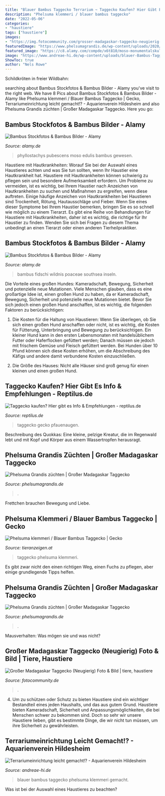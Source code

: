 ```yaml
---
title: "Blauer Bambus Taggecko Terrarium ~ Taggecko Kaufen? Hier Gibt Es Info &amp; Empfehlungen"
description: "Phelsuma klemmeri / blauer bambus taggecko"
date: "2022-05-06"
categories:
- "haustiere"
tags: ["haustiere"]
images:
- "https://img.fotocommunity.com/grosser-madagaskar-taggecko-neugierig-784c7be1-cb32-49c3-93bb-c330a927052a.jpg?height=1080"
featuredImage: "https://www.phelsumagrandis.de/wp-content/uploads/2020/08/IMG_20200804_135458_9-2.jpg"
featured_image: "https://c8.alamy.com/compde/x6t810/moso-monumentalskulptur-mosobambus-phyllostachys-edulis-phyllostachys-pubescens-blick-ins-blaetterdach-portugal-gewesen-sao-miguel-p-x6t810.jpg"
image: "https://www.andreae-hi.de/wp-content/uploads/blauer-Bambus-Taggecko-Phelsuma-klemmeri-300x200.jpg"
ShowToc: true
author: "Nels Rowe"
---
```



Schildkröten in freier Wildbahn:

	

		
searching about Bambus Stockfotos &amp; Bambus Bilder - Alamy you've visit to the right web. We have 8 Pics about Bambus Stockfotos &amp; Bambus Bilder - Alamy like Phelsuma klemmeri / Blauer Bambus Taggecko | Gecko, Terrariumeinrichtung leicht gemacht!? - Aquarienverein Hildesheim and also Phelsuma Grandis züchten | Großer Madagaskar Taggecko. Here you go:
		
    
## Bambus Stockfotos &amp; Bambus Bilder - Alamy

<img loading=lazy src="https://c8.alamy.com/compde/x6t810/moso-monumentalskulptur-mosobambus-phyllostachys-edulis-phyllostachys-pubescens-blick-ins-blaetterdach-portugal-gewesen-sao-miguel-p-x6t810.jpg" onerror="this.onerror=null;this.src='https://tse4.mm.bing.net/th?id=OIP.UHPWa7vP0RSerJrA5K756AHaL4&amp;pid=15.1';" alt="Bambus Stockfotos &amp; Bambus Bilder - Alamy">

_Source: alamy.de_

>phyllostachys pubescens moso edulis bambus gewesen. 

	

Haustiere mit Hautkrankheiten: Worauf Sie bei der Auswahl eines Haustieres achten und was Sie tun sollten, wenn Ihr Haustier eine Hautkrankheit hat.
Haustiere mit Hautkrankheiten können schwierig zu pflegen sein und besondere Aufmerksamkeit erfordern. Um Probleme zu vermeiden, ist es wichtig, bei Ihrem Haustier nach Anzeichen von Hautkrankheiten zu suchen und Maßnahmen zu ergreifen, wenn diese auftreten. Einige häufige Anzeichen von Hautkrankheiten bei Haustieren sind Trockenheit, Rötung, Hautausschläge und Fieber. Wenn Sie eines dieser Symptome bei Ihrem Haustier bemerken, bringen Sie es so schnell wie möglich zu einem Tierarzt. Es gibt eine Reihe von Behandlungen für Haustiere mit Hautkrankheiten, daher ist es wichtig, die richtige für Ihr Haustier zu finden. Wenden Sie sich bei Fragen zu diesem Thema unbedingt an einen Tierarzt oder einen anderen Tierheilpraktiker.

    
## Bambus Stockfotos &amp; Bambus Bilder - Alamy

<img loading=lazy src="https://c8.alamy.com/compde/aea45t/bambus-monumentalskulptur-poaceae-baum-detail-fidschi-inseln-south-southsea-meer-pacific-wilde-wildnis-regenwald-im-abaca-fidschi-aea45t.jpg" onerror="this.onerror=null;this.src='https://tse2.mm.bing.net/th?id=OIP.8SrxGGcH0tQpnp3c0P6jZwHaFe&amp;pid=15.1';" alt="Bambus Stockfotos &amp; Bambus Bilder - Alamy">

_Source: alamy.de_

>bambus fidschi wildnis poaceae southsea inseln. 

	

Die Vorteile eines großen Hundes: Kameradschaft, Bewegung, Sicherheit und potenzielle neue Mutationen.
Viele Menschen glauben, dass es eine großartige Idee ist, einen großen Hund zu haben, da er Kameradschaft, Bewegung, Sicherheit und potenzielle neue Mutationen bietet. Bevor Sie sich jedoch einen großen Hund anschaffen, ist es wichtig, die folgenden Faktoren zu berücksichtigen:
1) Die Kosten für die Haltung von Haustieren: Wenn Sie überlegen, ob Sie sich einen großen Hund anschaffen oder nicht, ist es wichtig, die Kosten für Fütterung, Unterbringung und Bewegung zu berücksichtigen. Ein kleiner Hund kann in den ersten Lebensmonaten mit handelsüblichem Futter oder Haferflocken gefüttert werden; Danach müssen sie jedoch mit frischem Gemüse und Fleisch gefüttert werden. Bei Hunden über 10 Pfund können sich diese Kosten erhöhen, um die Abschreibung des Käfigs und andere damit verbundene Kosten einzuschließen.

2) Die Größe des Hauses: Nicht alle Häuser sind groß genug für einen kleinen und einen großen Hund.

    
## Taggecko Kaufen? Hier Gibt Es Info &amp; Empfehlungen - Reptilus.de

<img loading=lazy src="http://d1x4y0x6mkqa3u.cloudfront.net/cust1156/incms_files/filebrowser/cache/pfaunaugen_taggecko_auf_baum_horizontal_v2_ee3255f30ac400ab030fb772b6ab11c8.png" onerror="this.onerror=null;this.src='https://tse1.mm.bing.net/th?id=OIP.uiSxMHZf2EdVw8MfEJ198wHaBw&amp;pid=15.1';" alt="Taggecko kaufen? Hier gibt es Info &amp; Empfehlungen - reptilus.de">

_Source: reptilus.de_

>taggecko gecko pfauenaugen. 

	

Beschreibung des Quokkas: Eine kleine, pelzige Kreatur, die im Regenwald lebt und mit Kopf und Körper aus einem Wassertropfen herausragt.

    
## Phelsuma Grandis Züchten | Großer Madagaskar Taggecko

<img loading=lazy src="https://www.phelsumagrandis.de/wp-content/uploads/2020/08/IMG_20200804_135458_9-2.jpg" onerror="this.onerror=null;this.src='https://tse1.mm.bing.net/th?id=OIP.s3-8GN3QNxOC0lHWsr7jogHaJ3&amp;pid=15.1';" alt="Phelsuma Grandis züchten | Großer Madagaskar Taggecko">

_Source: phelsumagrandis.de_

>. 

	

Frettchen brauchen Bewegung und Liebe.

    
## Phelsuma Klemmeri / Blauer Bambus Taggecko | Gecko

<img loading=lazy src="https://bilder.tieranzeigen.at/fotos_zue/zue_1000/54497/20210726-103803-rEZFS.jpg" onerror="this.onerror=null;this.src='https://tse3.mm.bing.net/th?id=OIP.Uks8W121y9nziWdeEJFPzwHaEK&amp;pid=15.1';" alt="Phelsuma klemmeri / Blauer Bambus Taggecko | Gecko">

_Source: tieranzeigen.at_

>taggecko phelsuma klemmeri. 

	

Es gibt zwar nicht den einen richtigen Weg, einen Fuchs zu pflegen, aber einige grundlegende Tipps helfen.

    
## Phelsuma Grandis Züchten | Großer Madagaskar Taggecko

<img loading=lazy src="https://www.phelsumagrandis.de/wp-content/uploads/2020/08/IMG_20200804_132346_4-2-225x300.jpg" onerror="this.onerror=null;this.src='https://tse3.mm.bing.net/th?id=OIP.DgZ3asyNxZQ88rm3ATilbwAAAA&amp;pid=15.1';" alt="Phelsuma Grandis züchten | Großer Madagaskar Taggecko">

_Source: phelsumagrandis.de_

>. 

	

Mausverhalten: Was mögen sie und was nicht?

    
## Großer Madagaskar Taggecko (Neugierig) Foto &amp; Bild | Tiere, Haustiere

<img loading=lazy src="https://img.fotocommunity.com/grosser-madagaskar-taggecko-neugierig-784c7be1-cb32-49c3-93bb-c330a927052a.jpg?height=1080" onerror="this.onerror=null;this.src='https://tse3.mm.bing.net/th?id=OIP.r-iZo4LTeaG--Gah-AzHggHaHy&amp;pid=15.1';" alt="Großer Madagaskar Taggecko (Neugierig) Foto &amp; Bild | tiere, haustiere">

_Source: fotocommunity.de_

>. 

	

4. Um zu schützen oder Schutz zu bieten
Haustiere sind ein wichtiger Bestandteil eines jeden Haushalts, und das aus gutem Grund. Haustiere bieten Kameradschaft, Sicherheit und Anpassungsmöglichkeiten, die bei Menschen schwer zu bekommen sind. Doch so sehr wir unsere Haustiere lieben, gibt es bestimmte Dinge, die wir nicht tun müssen, um ihre Sicherheit zu gewährleisten.

    
## Terrariumeinrichtung Leicht Gemacht!? - Aquarienverein Hildesheim

<img loading=lazy src="https://www.andreae-hi.de/wp-content/uploads/blauer-Bambus-Taggecko-Phelsuma-klemmeri-300x200.jpg" onerror="this.onerror=null;this.src='https://tse2.mm.bing.net/th?id=OIP.1XQyV1slZyj0iobRujGN2gAAAA&amp;pid=15.1';" alt="Terrariumeinrichtung leicht gemacht!? - Aquarienverein Hildesheim">

_Source: andreae-hi.de_

>blauer bambus taggecko phelsuma klemmeri gemacht. 

	

Was ist bei der Auswahl eines Haustieres zu beachten?

